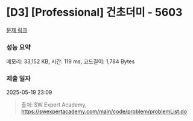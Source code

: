 # [D3] [Professional] 건초더미 - 5603 

[문제 링크](https://swexpertacademy.com/main/code/problem/problemDetail.do?contestProbId=AWXGEbd6cjMDFAUo) 

### 성능 요약

메모리: 33,152 KB, 시간: 119 ms, 코드길이: 1,784 Bytes

### 제출 일자

2025-05-19 23:09



> 출처: SW Expert Academy, https://swexpertacademy.com/main/code/problem/problemList.do